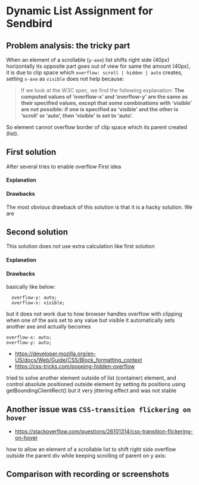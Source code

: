 # Dynamic List Assignment for Sendbird

## Problem analysis: the tricky part

When an element of a scrollable (`y-axe`) list shifts right side (40px) horizontally its opposite part goes out of view for same the amount (40px), it is due to clip space which `overflow: scroll | hidden | auto` creates, setting `x-axe` as `visible` does not help because:

> If we look at the W3C spec, we find the following explanation:
> **The computed values of ‘overflow-x’ and ‘overflow-y’ are the same as their specified values, except that some combinations with ‘visible’ are not possible: if one is specified as ‘visible’ and the other is ‘scroll’ or ‘auto’, then ‘visible’ is set to ‘auto’.**

So element cannot overflow border of clip space which its parent created (list).

## First solution

After several tries to enable overflow First idea

#### Explanation

#### Drawbacks

The most obvious drawback of this solution is that it is a hacky solution. We are

## Second solution

This solution does not use extra calculation like first solution

#### Explanation

#### Drawbacks

basically like below:

```
  overflow-y: auto;
  overflow-x: visible;
```

but it does not work due to how browser handles overflow with clipping when one of the axis set to any value but visible it automatically sets another axe and actually becomes

```
overflow-x: auto;
overflow-y: auto;
```

- https://developer.mozilla.org/en-US/docs/Web/Guide/CSS/Block_formatting_context
- https://css-tricks.com/popping-hidden-overflow

tried to solve another element outside of list (container) element, and control absolute positioned
outside element by setting its positions using getBoundingClientRect() but it very jittering effect and was not stable

## Another issue was `CSS-transition flickering on hover`

- https://stackoverflow.com/questions/26101314/css-transition-flickering-on-hover

how to allow an element of a scrollable list to shift right side overflow outside the parent div while keeping scrolling of parent on y axis:

## Comparison with recording or screenshots
